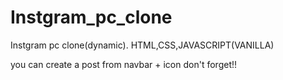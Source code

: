 # Instgram_pc_clone
Instgram pc clone(dynamic). HTML,CSS,JAVASCRIPT(VANILLA)



you can create a post from navbar + icon don't forget!!
